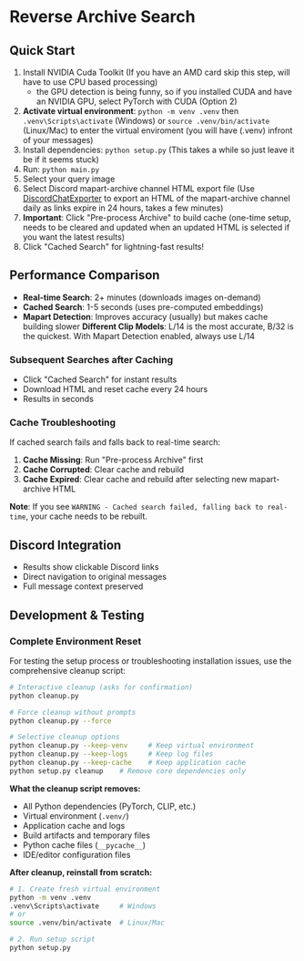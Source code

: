 # Reverse Archive Search

## Quick Start
1. Install NVIDIA Cuda Toolkit (If you have an AMD card skip this step, will have to use CPU based processing)
   - the GPU detection is being funny, so if you installed CUDA and have an NVIDIA GPU, select PyTorch with CUDA (Option 2)
2. **Activate virtual environment**: `python -m venv .venv` then `.venv\Scripts\activate` (Windows) or `source .venv/bin/activate` (Linux/Mac) to enter the virtual enviroment (you will have (.venv) infront of your messages)
3. Install dependencies: `python setup.py` (This takes a while so just leave it be if it seems stuck)
4. Run: `python main.py`
5. Select your query image
6. Select Discord mapart-archive channel HTML export file (Use [DiscordChatExporter](https://github.com/Tyrrrz/DiscordChatExporter) to export an HTML of the mapart-archive channel daily as links expire in 24 hours, takes a few minutes)
7. **Important**: Click "Pre-process Archive" to build cache (one-time setup, needs to be cleared and updated when an updated HTML is selected if you want the latest results)
8. Click "Cached Search" for lightning-fast results!

## Performance Comparison
- **Real-time Search**: 2+ minutes (downloads images on-demand)
- **Cached Search**: 1-5 seconds (uses pre-computed embeddings)
- **Mapart Detection**: Improves accuracy (usually) but makes cache building slower
**Different Clip Models**: L/14 is the most accurate, B/32 is the quickest. With Mapart Detection enabled, always use L/14

### Subsequent Searches after Caching
- Click "Cached Search" for instant results
- Download HTML and reset cache every 24 hours 
- Results in seconds

### Cache Troubleshooting
If cached search fails and falls back to real-time search:

1. **Cache Missing**: Run "Pre-process Archive" first
2. **Cache Corrupted**: Clear cache and rebuild
3. **Cache Expired**: Clear cache and rebuild after selecting new mapart-archive HTML

**Note**: If you see `WARNING - Cached search failed, falling back to real-time`, your cache needs to be rebuilt.

## Discord Integration
- Results show clickable Discord links
- Direct navigation to original messages
- Full message context preserved 


## Development & Testing

### Complete Environment Reset
For testing the setup process or troubleshooting installation issues, use the comprehensive cleanup script:

```bash
# Interactive cleanup (asks for confirmation)
python cleanup.py

# Force cleanup without prompts
python cleanup.py --force

# Selective cleanup options
python cleanup.py --keep-venv     # Keep virtual environment
python cleanup.py --keep-logs     # Keep log files  
python cleanup.py --keep-cache    # Keep application cache
python setup.py cleanup    # Remove core dependencies only
```

**What the cleanup script removes:**
- All Python dependencies (PyTorch, CLIP, etc.)
- Virtual environment (`.venv/`)
- Application cache and logs
- Build artifacts and temporary files
- Python cache files (`__pycache__`)
- IDE/editor configuration files

**After cleanup, reinstall from scratch:**
```bash
# 1. Create fresh virtual environment
python -m venv .venv
.venv\Scripts\activate     # Windows
# or
source .venv/bin/activate  # Linux/Mac

# 2. Run setup script
python setup.py
```
